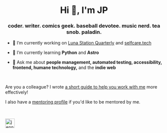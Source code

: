 <h1 align="center">Hi 👋, I'm JP</h1>
<h3 align="center">coder. writer. comics geek. baseball devotee. music nerd. tea snob. paladin.</h3>

- 🔭 I’m currently working on [Luna Station Quarterly](https://github.com/jenniferlynparsons/lunastationquarterly) and [selfcare.tech](https://github.com/jenniferlynparsons/selfcaretech) 

- 🌱 I’m currently learning **Python** and **Astro**

- 💬 Ask me about **people management, automated testing, accessibility, frontend, humane technology,** and the **indie web**
<br />

Are you a colleague? I wrote [a short guide to help you work with me](https://github.com/jenniferlynparsons/jenniferlynparsons/blob/master/work%20with%20me.md) more effectively!

I also have a [mentoring profile](https://github.com/jenniferlynparsons/jenniferlynparsons/blob/master/mentoring-profile.md) if you'd like to be mentored by me.

<br />
<p align="left">
<a href="https://linkedin.com/in/jenniferlynparsons" target="blank"><img align="center" src="https://cdn.jsdelivr.net/npm/simple-icons@3.0.1/icons/linkedin.svg" alt="jenniferlynparsons" height="30" width="30" /></a>
</p>
